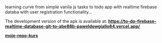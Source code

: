 learning curve from simple vanila js tasks to todo app with realtime firebase databa with user registration functionality... 

The development version of the apk is available at: <b>https://to-do-firebase-realtime-database-git-to-abe88b-paweldowgiallo84.vercel.app/</b>


**[moje-repo-kurs](https://github.com/paweldowgiallo84/pomeranian-bolierplate-public)**
